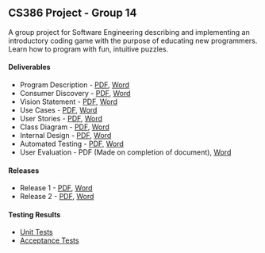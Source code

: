 ## CS386 Project - Group 14

A group project for Software Engineering describing and implementing an introductory coding game with the purpose of educating new programmers. Learn how to program with fun, intuitive puzzles.

#### Deliverables

* Program Description - [PDF](deliverables/D1.1-group-14.pdf), [Word](deliverables/D1.1-group-14.docx)
* Consumer Discovery - [PDF](deliverables/D1.2-group-14.pdf), [Word](deliverables/D1.2-group-14.docx)
* Vision Statement - [PDF](deliverables/D2.1-group-14.pdf), [Word](deliverables/D2.1-group-14.docx)
* Use Cases - [PDF](deliverables/D2.2-group-14.pdf), [Word](deliverables/D2.2-group-14.docx)
* User Stories - [PDF](deliverables/D2.3-group-14.pdf), [Word](deliverables/D2.3-group-14.docx)
* Class Diagram - [PDF](deliverables/D4-group-14.pdf), [Word](deliverables/D4-group-14.docx)
* Internal Design - [PDF](deliverables/D5-group-14.pdf), [Word](deliverables/D5-group-14.docx)
* Automated Testing - [PDF](deliverables/D6.1-group-14.pdf), [Word](deliverables/D6.1-group-14.docx)
* User Evaluation - PDF (Made on completion of document), [Word](deliverables/D6.2-group-14.docx)

#### Releases

* Release 1 - [PDF](deliverables/D3.1-group-14.pdf), [Word](deliverables/D3.1-group-14.docx)
* Release 2 - [PDF](deliverables/D3.1-group-14.pdf), [Word](deliverables/D3.2-group-14.docx)

#### Testing Results

* [Unit Tests](https://petetetete.github.io/cs386-project/tests/UnitTests)
* [Acceptance Tests](https://petetetete.github.io/cs386-project/tests/AcceptanceTests)
